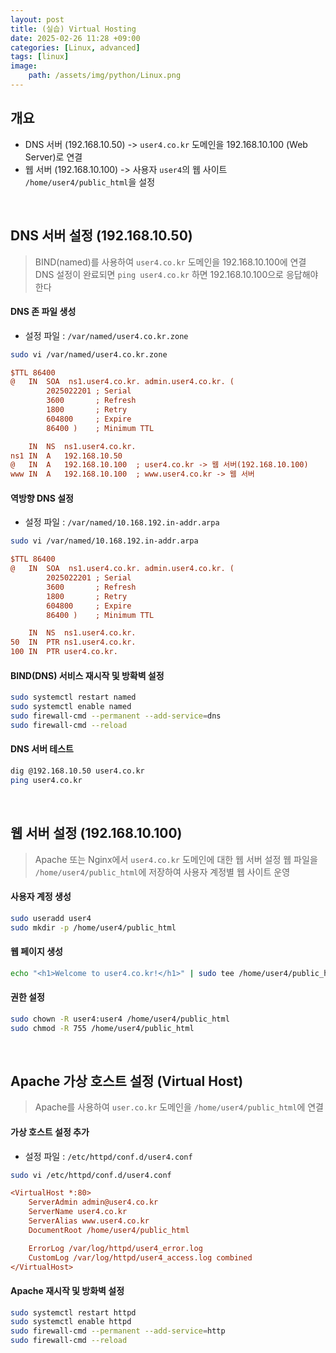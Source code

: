 ```yaml
---
layout: post
title: (실습) Virtual Hosting
date: 2025-02-26 11:28 +09:00
categories: [Linux, advanced]
tags: [linux]
image:
    path: /assets/img/python/Linux.png
---
```


## 개요
- DNS 서버 (192.168.10.50) -> `user4.co.kr` 도메인을 192.168.10.100 (Web Server)로 연결
- 웹 서버 (192.168.10.100) -> 사용자 `user4`의 웹 사이트 `/home/user4/public_html`을 설정

<br>

## DNS 서버 설정 (192.168.10.50)
> BIND(named)를 사용하여 `user4.co.kr` 도메인을 192.168.10.100에 연결
> DNS 설정이 완료되면 `ping user4.co.kr` 하면 192.168.10.100으로 응답해야 한다

#### DNS 존 파일 생성
- 설정 파일 : `/var/named/user4.co.kr.zone`

```bash
sudo vi /var/named/user4.co.kr.zone
```

```ini
$TTL 86400
@   IN  SOA  ns1.user4.co.kr. admin.user4.co.kr. (
        2025022201 ; Serial
        3600       ; Refresh
        1800       ; Retry
        604800     ; Expire
        86400 )    ; Minimum TTL

    IN  NS  ns1.user4.co.kr.
ns1 IN  A   192.168.10.50
@   IN  A   192.168.10.100  ; user4.co.kr -> 웹 서버(192.168.10.100)
www IN  A   192.168.10.100  ; www.user4.co.kr -> 웹 서버
```

#### 역방향 DNS 설정 
- 설정 파일 : `/var/named/10.168.192.in-addr.arpa`

```bash
sudo vi /var/named/10.168.192.in-addr.arpa
```

```ini
$TTL 86400
@   IN  SOA  ns1.user4.co.kr. admin.user4.co.kr. (
        2025022201 ; Serial
        3600       ; Refresh
        1800       ; Retry
        604800     ; Expire
        86400 )    ; Minimum TTL

    IN  NS  ns1.user4.co.kr.
50  IN  PTR ns1.user4.co.kr.
100 IN  PTR user4.co.kr.
```

#### BIND(DNS) 서비스 재시작 및 방확벽 설정

```bash
sudo systemctl restart named
sudo systemctl enable named
sudo firewall-cmd --permanent --add-service=dns
sudo firewall-cmd --reload
```

#### DNS 서버 테스트

```bash
dig @192.168.10.50 user4.co.kr
ping user4.co.kr
```

<br>

## 웹 서버 설정 (192.168.10.100)
> Apache 또는 Nginx에서 `user4.co.kr` 도메인에 대한 웹 서버 설정
> 웹 파일을 `/home/user4/public_html`에 저장하여 사용자 계정별 웹 사이트 운영

#### 사용자 계정 생성

```bash
sudo useradd user4
sudo mkdir -p /home/user4/public_html
```

#### 웹 페이지 생성

```bash
echo "<h1>Welcome to user4.co.kr!</h1>" | sudo tee /home/user4/public_html/index.html
```

#### 권한 설정

```bash
sudo chown -R user4:user4 /home/user4/public_html
sudo chmod -R 755 /home/user4/public_html
```

<br>

## Apache 가상 호스트 설정 (Virtual Host)
> Apache를 사용하여 `user.co.kr` 도메인을 `/home/user4/public_html`에 연결

#### 가상 호스트 설정 추가
- 설정 파일 : `/etc/httpd/conf.d/user4.conf`

```bash
sudo vi /etc/httpd/conf.d/user4.conf
```

```ini
<VirtualHost *:80>
    ServerAdmin admin@user4.co.kr
    ServerName user4.co.kr
    ServerAlias www.user4.co.kr
    DocumentRoot /home/user4/public_html

    ErrorLog /var/log/httpd/user4_error.log
    CustomLog /var/log/httpd/user4_access.log combined
</VirtualHost>
```

#### Apache 재시작 및 방화벽 설정

```bash
sudo systemctl restart httpd
sudo systemctl enable httpd
sudo firewall-cmd --permanent --add-service=http
sudo firewall-cmd --reload
```

